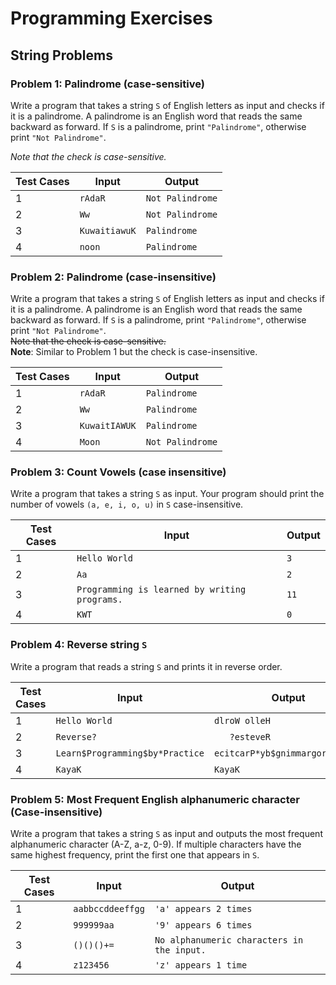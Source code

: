 # Programming Exercises

## String Problems

### Problem 1: Palindrome (case-sensitive)

Write a program that takes a string `S` of English letters as input and checks if it is a palindrome. A palindrome is an English word that reads the same backward as forward. If `S` is a palindrome, print `"Palindrome"`, otherwise print `"Not Palindrome"`.

*Note that the check is case-sensitive.*

| Test Cases | **Input** | **Output** |
|------------|-----------|------------|
| 1          | `rAdaR`   | `Not Palindrome` |
| 2          | `Ww`      | `Not Palindrome` |
| 3          | `KuwaitiawuK` | `Palindrome` |
| 4          | `noon`    | `Palindrome` |

### Problem 2: Palindrome (case-insensitive)

Write a program that takes a string `S` of English letters as input and checks if it is a palindrome. A palindrome is an English word that reads the same backward as forward. If `S` is a palindrome, print `"Palindrome"`, otherwise print `"Not Palindrome"`.  
~~Note that the check is case-sensitive.~~  
**Note**: Similar to Problem 1 but the check is case-insensitive.

| Test Cases | **Input** | **Output** |
|------------|-----------|------------|
| 1          | `rAdaR`   | `Palindrome` |
| 2          | `Ww`      | `Palindrome` |
| 3          | `KuwaitIAWUK` | `Palindrome` |
| 4          | `Moon`    | `Not Palindrome` |

### Problem 3: Count Vowels (case insensitive)

Write a program that takes a string `S` as input. Your program should print the number of vowels `(a, e, i, o, u)` in `S` case-insensitive.

| Test Cases | **Input** | **Output** |
|------------|-----------|------------|
| 1          | `Hello World` | `3` |
| 2          | `Aa`       | `2` |
| 3          | `Programming is learned by writing programs.` | `11` |
| 4          | `KWT`      | `0` |

### Problem 4: Reverse string `S`

Write a program that reads a string `S` and prints it in reverse order.

| Test Cases | **Input** | **Output** |
|------------|-----------|------------|
| 1          | `Hello World` | `dlroW olleH` |
| 2          | `Reverse?   ` | `   ?esteveR` |
| 3          | `Learn$Programming$by*Practice` | `ecitcarP*yb$gnimmargorP$nraeL` |
| 4          | `KayaK`    | `KayaK` |

### Problem 5: Most Frequent English alphanumeric character (Case-insensitive)

Write a program that takes a string `S` as input and outputs the most frequent alphanumeric character (A-Z, a-z, 0-9). If multiple characters have the same highest frequency, print the first one that appears in `S`.

| Test Cases | **Input** | **Output** |
|------------|-----------|------------|
| 1          | `aabbccddeeffgg` | `'a' appears 2 times` |
| 2          | `999999aa` | `'9' appears 6 times` |
| 3          | `()()()+=` | `No alphanumeric characters in the input.` |
| 4          | `z123456`  | `'z' appears 1 time` |
